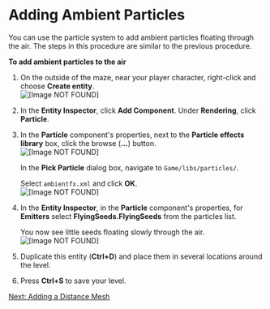 # Adding Ambient Particles<a name="enhancing-adding-ambient-particles"></a>

You can use the particle system to add ambient particles floating through the air\. The steps in this procedure are similar to the previous procedure\.

**To add ambient particles to the air**

1. On the outside of the maze, near your player character, right\-click and choose **Create entity**\.  
![\[Image NOT FOUND\]](http://docs.aws.amazon.com/lumberyard/latest/gettingstartedguide/images/enhancing-adding-ambient-particles-1.png)

1. In the **Entity Inspector**, click **Add Component**\. Under **Rendering**, click **Particle**\. 

1. In the **Particle** component's properties, next to the **Particle effects library** box, click the browse \(**…**\) button\.   
![\[Image NOT FOUND\]](http://docs.aws.amazon.com/lumberyard/latest/gettingstartedguide/images/enhancing-working-4.png)

   In the **Pick Particle** dialog box, navigate to `Game/libs/particles/`\. 

   Select `ambientfx.xml` and click **OK**\.  
![\[Image NOT FOUND\]](http://docs.aws.amazon.com/lumberyard/latest/gettingstartedguide/images/enhancing-working-5.png)

1. In the **Entity Inspector**, in the **Particle** component's properties, for **Emitters** select **FlyingSeeds\.FlyingSeeds** from the particles list\.

   You now see little seeds floating slowly through the air\.   
![\[Image NOT FOUND\]](http://docs.aws.amazon.com/lumberyard/latest/gettingstartedguide/images/enhancing-floating-seeds.gif)

1. Duplicate this entity \(**Ctrl\+D**\) and place them in several locations around the level\. 

1. Press **Ctrl\+S** to save your level\.

[Next: Adding a Distance Mesh](enhancing-adding-distance-mesh.md)